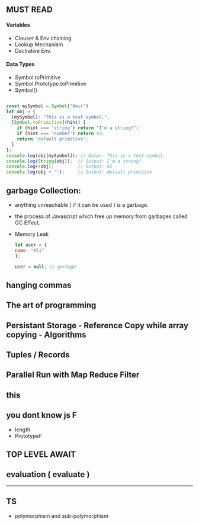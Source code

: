 ## MUST READ

#### Variables 

- Clouser & Env chaining
- Lookup Mechanism 
- Declrative Env.

#### Data Types

- Symbol.toPrimitive 
- Symbol.Prototype.toPrimitive 
- Symbol()
```js

const mySymbol = Symbol("Amir")
let obj = {
  [mySymbol]: "This is a test symbol.",
  [Symbol.toPrimitive](hint) {
    if (hint === 'string') return "I'm a string!";
    if (hint === 'number') return 42;
    return 'default primitive';
  }
};
console.log(obj[mySymbol]); // Outpu: This is a test symbol.
console.log(String(obj));  // Output: I'm a string!
console.log(+obj);         // Output: 42
console.log(obj + '');     // Output: default primitive
```

## garbage Collection: 

 - anything unreachable ( if it can be used ) is a garbage.
 - the process of Javascript which free up memory from garbages called GC Effect.
 - Memory Leak
 
    ```js
    let user = {
    name: "Ali"
    };

    user = null; // garbage
    ```

 ## hanging commas

 ## The art of programming 
 ## Persistant Storage - Reference Copy while array copying - Algorithms
 ## Tuples / Records
 ## Parallel Run with Map Reduce Filter 
 ## this
 ## you dont know js F
  - length 
  - PrototypeF

 ## TOP LEVEL AWAIT
 ## evaluation ( evaluate )


 ---------
 

## TS

- polymorphism and sub-polymorphism